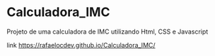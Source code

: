 # Calculadora_IMC
 Projeto de uma calculadora de IMC utilizando Html, CSS e Javascript
 
 link https://rafaelocdev.github.io/Calculadora_IMC/
